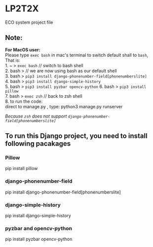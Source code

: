 # LP2T2X
ECO system project file


## Note:
**For MacOS user:**  
Please type `exec bash` in mac's terminal to switch default shall to `bash`,  
That is:   
         1.  ~ > `exec bash`  // switch to bash shell  
         2.  bash >   // we are now using bash as our default shell   
         3.  bash > `pip3 install django-phonenumber-field[phonenumberslite]`   
         4.  bash > `pip3 install django-simple-history`  
         5.  bash > `pip3 install pyzbar opencv-python` 
         6.  bash > `pip3 install pillow`  
         7.  bash > `exec zsh` // back to zsh shell    
         8. to run the code:   
                  direct to manage.py , type: python3 manage.py runserver  

*Because `zsh` does not support  `django-phonenumber-field[phonenumberslite]`*


## To run this Django project, you need to install following pacakages

### Pillow
pip install pillow  

### django-phonenumber-field
pip install django-phonenumber-field[phonenumberslite]

### django-simple-history
pip install django-simple-history

### pyzbar and opencv-python
pip install pyzbar opencv-python
